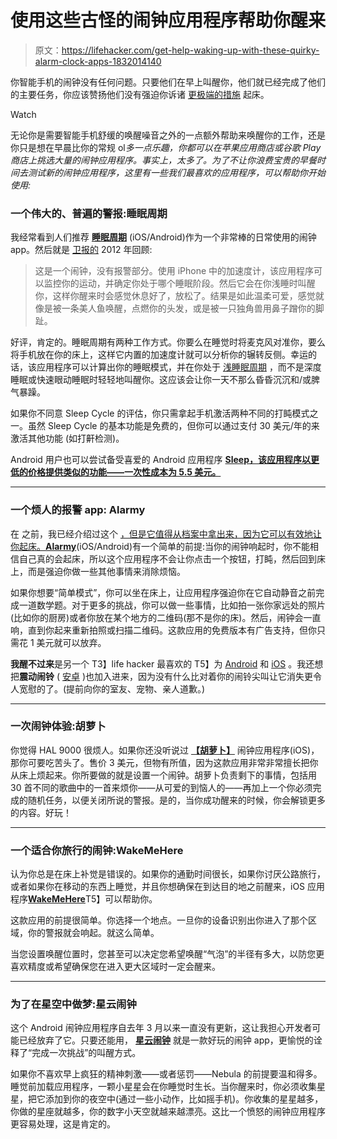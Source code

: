 # 使用这些古怪的闹钟应用程序帮助你醒来

> 原文：<https://lifehacker.com/get-help-waking-up-with-these-quirky-alarm-clock-apps-1832014140>

你智能手机的闹钟没有任何问题。只要他们在早上叫醒你，他们就已经完成了他们的主要任务，你应该赞扬他们没有强迫你诉诸 [更极端的措施](https://www.youtube.com/watch?v=8zEH5GxPNO8) 起床。

Watch

无论你是需要智能手机舒缓的唤醒噪音之外的一点额外帮助来唤醒你的工作，还是你只是想在早晨比你的常规 ol*多一点乐趣，你都可以在苹果应用商店或谷歌 Play 商店上挑选大量的闹钟应用程序。事实上，太多了。为了不让你浪费宝贵的早餐时间去测试新的闹钟应用程序，这里有一些我们最喜欢的应用程序，可以帮助你开始使用:*

### **一个伟大的、普遍的警报:睡眠周期**

我经常看到人们推荐 [**睡眠周期**](https://www.sleepcycle.com/) (iOS/Android)作为一个非常棒的日常使用的闹钟 app。然后就是 [卫报的](https://www.theguardian.com/lifeandstyle/2012/jan/30/apps-drink-less-exercise-more-stop-smoking) 2012 年回顾:

> 这是一个闹钟，没有报警部分。使用 iPhone 中的加速度计，该应用程序可以监控你的运动，并确定你处于哪个睡眠阶段。然后它会在你浅睡时叫醒你，这样你醒来时会感觉休息好了，放松了。结果是如此温柔可爱，感觉就像是被一条美人鱼唤醒，点燃你的头发，或是被一只独角兽用鼻子蹭你的脚趾。

好评，肯定的。睡眠周期有两种工作方式。你要么在睡觉时将麦克风对准你，要么将手机放在你的床上，这样它内置的加速度计就可以分析你的辗转反侧。幸运的话，该应用程序可以计算出你的睡眠模式，并在你处于 [浅睡眠周期](https://support.sleepcycle.com/hc/en-us/articles/207391965-How-we-sleep?mobile_site=false) ，而不是深度睡眠或快速眼动睡眠时轻轻地叫醒你。这应该会让你一天不那么昏昏沉沉和/或脾气暴躁。

如果你不同意 Sleep Cycle 的评估，你只需拿起手机激活两种不同的打盹模式之一。虽然 Sleep Cycle 的基本功能是免费的，但你可以通过支付 30 美元/年的来激活其他功能 (如打鼾检测)。

Android 用户也可以尝试备受喜爱的 Android 应用程序 [**Sleep，该应用程序以更低的价格提供类似的功能——一次性成本为 5.5 美元。**](https://play.google.com/store/apps/details?id=com.urbandroid.sleep&hl=en_US)

* * *

### **一个烦人的报警 app: Alarmy**

在 之前，我已经介绍过这个 [，但是它值得从档案中拿出来，因为它可以有效地让你起床。](https://lifehacker.com/this-alarm-app-makes-you-take-a-good-picture-to-turn-1828167996#_ga=2.235325638.698885482.1548340233-396842925.1520800403)[**Alarmy**](https://alar.my/)(iOS/Android)有一个简单的前提:当你的闹钟响起时，你不能相信自己真的会起床，所以这个应用程序不会让你点击一个按钮，打盹，然后回到床上，而是强迫你做一些其他事情来消除烦恼。

如果你想要“简单模式”，你可以坐在床上，让应用程序强迫你在它自动静音之前完成一道数学题。对于更多的挑战，你可以做一些事情，比如拍一张你家远处的照片(比如你的厨房)或者你放在某个地方的二维码(那不是你的床)。然后，闹钟会一直响，直到你起来重新拍照或扫描二维码。这款应用的免费版本有广告支持，但你只需花 1 美元就可以放弃。

**我醒不过来**是另一个 T3】life hacker 最喜欢的 T5】为 [Android](https://play.google.com/store/apps/details?id=com.kog.alarmclock&hl=en) 和 [iOS](https://itunes.apple.com/us/app/i-cant-wake-up!-alarm-clock/id733590762?mt=8&ign-mpt=uo%3D4) 。我还想把**震动闹铃** ( [安卓](https://play.google.com/store/apps/details?id=com.ingyomate.shakeit) )也加入进来，因为没有什么比对着你的闹铃尖叫让它消失更令人宽慰的了。(提前向你的室友、宠物、亲人道歉。)

* * *

### **一次闹钟体验:胡萝卜**

你觉得 HAL 9000 很烦人。如果你还没听说过 [**【胡萝卜】**](https://itunes.apple.com/app/carrot-alarm/id623700355) 闹钟应用程序(iOS)，那你可要吃苦头了。售价 3 美元，但物有所值，因为这款应用非常非常擅长把你从床上烦起来。你所要做的就是设置一个闹钟。胡萝卜负责剩下的事情，包括用 30 首不同的歌曲中的一首来烦你——从可爱的到恼人的——再加上一个你必须完成的随机任务，以便关闭所说的警报。是的，当你成功醒来的时候，你会解锁更多的内容。好玩！

* * *

### **一个适合你旅行的闹钟:WakeMeHere**

认为你总是在床上补觉是错误的。如果你的通勤时间很长，如果你讨厌公路旅行，或者如果你在移动的东西上睡觉，并且你想确保在到达目的地之前醒来，iOS 应用程序[**WakeMeHere**](https://itunes.apple.com/us/app/wakemehere-location-alarm-with-style/id448033390)T5】可以帮助你。

这款应用的前提很简单。你选择一个地点。一旦你的设备识别出你进入了那个区域，你的警报就会响起。就这么简单。

当您设置唤醒位置时，您甚至可以决定您希望唤醒“气泡”的半径有多大，以防您更喜欢精度或希望确保您在进入更大区域时一定会醒来。

* * *

### **为了在星空中做梦:星云闹钟**

这个 Android 闹钟应用程序自去年 3 月以来一直没有更新，这让我担心开发者可能已经放弃了它。只要还能用， [**星云闹钟**](https://play.google.com/store/apps/details?id=com.rocketsloth.nebula) 就是一款好玩的闹钟 app，更愉悦的诠释了“完成一次挑战”的叫醒方式。

如果你不喜欢早上疯狂的精神刺激——或者惩罚——Nebula 的前提要温和得多。睡觉前加载应用程序，一颗小星星会在你睡觉时生长。当你醒来时，你必须收集星星，把它添加到你的夜空中(通过一些小动作，比如摇手机)。你收集的星星越多，你做的星座就越多，你的数字小天空就越来越漂亮。这比一个愤怒的闹钟应用程序更容易处理，这是肯定的。